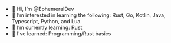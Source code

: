 - 👋 Hi, I’m @EphemeralDev
- 👀 I’m interested in learning the following: Rust, Go, Kotlin, Java, Typescript, Python, and Lua.
- 🌱 I’m currently learning: Rust
- 📕 I've learned: Programming/Rust basics

<!---
EphemeralDev/EphemeralDev is a ✨ special ✨ repository because its `README.md` (this file) appears on your GitHub profile.
You can click the Preview link to take a look at your changes.
--->
